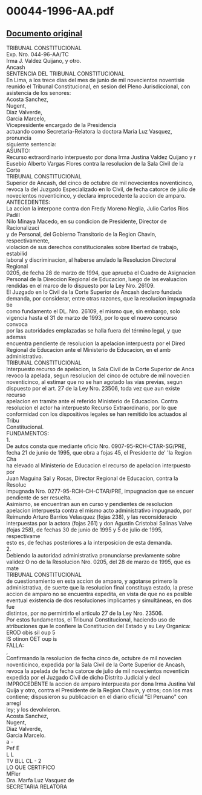 
00044-1996-AA.pdf
=================
  
[Documento original](https://tc.gob.pe/jurisprudencia/1997/00044-1996-AA.pdf)  
---  
TRIBUNAL CONSTITUCIONAL  
Exp. Nro. 044-96-AA/TC  
Irma J. Valdez Quijano, y otro.  
Ancash  
SENTENCIA DEL TRIBUNAL CONSTITUCIONAL  
En Lima, a los trece dias del mes de junio de mil novecientos noventisie  
reunido el Tribunal Constitucional, en sesion del Pleno Jurisdiccional, con  
asistencia de los senores:  
Acosta Sanchez,  
Nugent,  
Diaz Valverde,  
Garcia Marcelo,  
Vicepresidente encargado de la Presidencia  
actuando como Secretaria-Relatora la doctora Maria Luz Vasquez, pronuncia  
siguiente sentencia:  
ASUNTO:  
Recurso extraordinario interpuesto por dona Irma Justina Valdez Quijano y r  
Eusebio Alberto Vargas Flores contra la resolucion de la Sala Civil de la Corte  
TRIBUNAL CONSTITUCIONAL  
Superior de Ancash, del cinco de octubre de mil novecientos noventicinco,  
revoca la del Juzgado Especializado en lo Civil, de fecha catorce de julio de  
novecientos noventicinco, y declara improcedente la accion de amparo.  
ANTECEDENTES:  
La accion la interpone contra don Fredy Moreno Neglia, Julio Carlos Rios Padill  
Nilo Minaya Macedo, en su condicion de Presidente, Director de Racionalizaci  
y de Personal, del Gobierno Transitorio de la Region Chavin, respectivamente,  
violacion de sus derechos constitucionales sobre libertad de trabajo, estabilid  
laboral y discriminacion, al haberse anulado la Resolucion Directoral Regional  
0205, de fecha 28 de marzo de 1994, que aprueba el Cuadro de Asignacion  
Personal de la Direccion Regional de Educacion, luego de las evaluacion  
rendidas en el marco de lo dispuesto por la Ley Nro. 26109.  
El Juzgado en lo Civil de la Corte Superior de Ancash declaro fundada  
demanda, por considerar, entre otras razones, que la resolucion impugnada tie  
como fundamento el DL. Nro. 26109, el mismo que, sin embargo, solo  
vigencia hasta el 31 de marzo de 1993, por lo que el nuevo concurso convoca  
por las autoridades emplazadas se halla fuera del término legal, y que ademas  
encuentra pendiente de resolucion la apelacion interpuesta por el Dired  
Regional de Educacion ante el Ministerio de Educacion, en el amb  
administrativo.  
TRIBUNAL CONSTITUCIONAL  
Interpuesto recurso de apelacion, la Sala Civil de la Corte Superior de Anca  
revoco la apelada, segun resolucion del cinco de octubre de mil novecien  
noventicinco, al estimar que no se han agotado las vias previas, segun  
dispuesto por el art. 27 de la Ley Nro. 23506, toda vez que aun existe recurso  
apelacion en tramite ante el referido Ministerio de Educacion. Contra  
resolucion el actor ha interpuesto Recurso Extraordinario, por lo que  
conformidad con los dispositivos legales se han remitido los actuados al Tribu  
Constitucional.  
FUNDAMENTOS:  
1.  
De autos consta que mediante oficio Nro. 0907-95-RCH-CTAR-SG/PRE,  
fecha 21 de junio de 1995, que obra a fojas 45, el Presidente de' 'la Region Cha  
ha elevado al Ministerio de Educacion el recurso de apelacion interpuesto por  
Juan Maguina Sal y Rosas, Director Regional de Educacion, contra la Resoluc  
impugnada Nro. 0277-95-RCH-CH-CTAR/PRE, impugnacion que se encuer  
pendiente de ser resuelta.  
Asimismo, se encuentran aun en curso y pendientes de resolucion  
apelacion interpuesta contra el mismo acto administrativo impugnado, por  
Reimundo Arturo Barrios Velasquez (fojas 238), y las reconsideracio  
interpuestas por la actora (fojas 261) y don Agustin Cristobal Salinas Valve  
(fojas 258), de fechas 30 de junio de 1995 y 5 de julio de 1995, respectivame  
esto es, de fechas posteriores a la interposicion de esta demanda.  
2.  
Debiendo la autoridad administrativa pronunciarse previamente sobre  
validez O no de la Resolucion Nro. 0205, del 28 de marzo de 1995, que es mate  
TRIBUNAL CONSTITUCIONAL  
de cuestionamiento en esta accion de amparo, y agotarse primero la  
administrativa, de suerte que la resolucion final constituya estado, la prese  
accion de amparo no se encuentra expedita, en vista de que no es posible  
eventual existencia de dos resoluciones implicantes y simultâneas, en dos fue  
distintos, por no permirtirlo el articulo 27 de la Ley Nro. 23506.  
Por estos fundamentos, el Tribunal Constitucional, haciendo uso de  
atribuciones que le confiere la Constitucion del Estado y su Ley Organica:  
EROD obis sil oup 5  
IS otinon OET oup is  
FALLA:  
,  
Confirmando la resolucion de fecha cinco de, octubre de mil novecien  
noventicinco, expedida por la Sala Civil de la Corte Superior de Ancash,  
revoca la apelada de fecha catorce de julio de mil novecientos noventicin  
expedida por el Juzgado Civil de dicho Distrito Judicial y decl  
IMPROCEDENTE la accion de amparo interpuesta por dona Irma Justina Val  
Quija y otro, contra el Presidente de la Region Chavin, y otros; con los mas  
contiene; dispusieron su publicacion en el diario oficial "El Peruano" con arregl  
ley; y los devolvieron.  
Acosta Sanchez,  
Nugent,  
Diaz Valverde,  
Garcia Marcelo.  
a  -  
Pef E  
L L  
TV BLL CL - 2  
LO QUE CERTIFICO  
MFler  
Dra. Marfa Luz Vasquez de  
SECRETARIA RELATORA